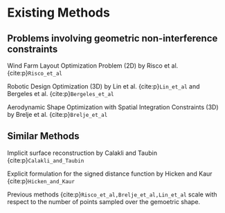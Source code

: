 # Existing Methods

## Problems involving geometric non-interference constraints

Wind Farm Layout Optimization Problem (2D) 
by 
Risco et al. {cite:p}`Risco_et_al`

Robotic Design Optimization (3D) 
by 
Lin et al. {cite:p}`Lin_et_al`
and
Bergeles et al. {cite:p}`Bergeles_et_al`

Aerodynamic Shape Optimization with Spatial Integration Constraints (3D)
by
Brelje et al. {cite:p}`Brelje_et_al`

## Similar Methods
Implicit surface reconstruction by Calakli and Taubin {cite:p}`Calakli_and_Taubin`

Explicit formulation for the signed distance function by Hicken and Kaur {cite:p}`Hicken_and_Kaur`

Previous methods {cite:p}`Risco_et_al,Brelje_et_al,Lin_et_al` scale with respect to the number of points sampled over the gemoetric shape.